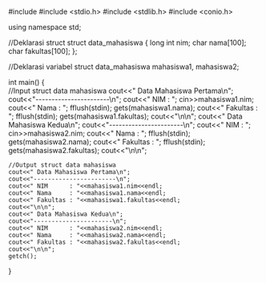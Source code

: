 #include <iostream>
#include <stdio.h>
#include <stdlib.h>
#include <conio.h>
 
using namespace std;
 
//Deklarasi struct
struct data_mahasiswa
{
    long int nim;
    char nama[100];
    char fakultas[100];
};
 
//Deklarasi variabel struct
data_mahasiswa mahasiswa1, mahasiswa2;
 
int main()
{    
    //Input struct data mahasiswa
    cout<<" Data Mahasiswa Pertama\n";
    cout<<"-----------------------\n";
    cout<<" NIM      : "; cin>>mahasiswa1.nim;
    cout<<" Nama     : "; fflush(stdin); gets(mahasiswa1.nama);
    cout<<" Fakultas : "; fflush(stdin); gets(mahasiswa1.fakultas);
    cout<<"\n\n";
    cout<<" Data Mahasiswa Kedua\n";
    cout<<"-----------------------\n";
    cout<<" NIM      : "; cin>>mahasiswa2.nim;
    cout<<" Nama     : "; fflush(stdin); gets(mahasiswa2.nama);
    cout<<" Fakultas : "; fflush(stdin); gets(mahasiswa2.fakultas);
    cout<<"\n\n";
 
    //Output struct data mahasiswa
    cout<<" Data Mahasiswa Pertama\n";
    cout<<"-----------------------\n";
    cout<<" NIM      : "<<mahasiswa1.nim<<endl;
    cout<<" Nama     : "<<mahasiswa1.nama<<endl;
    cout<<" Fakultas : "<<mahasiswa1.fakultas<<endl;
    cout<<"\n\n";
    cout<<" Data Mahasiswa Kedua\n";
    cout<<"----------------------\n";
    cout<<" NIM      : "<<mahasiswa2.nim<<endl;
    cout<<" Nama     : "<<mahasiswa2.nama<<endl;
    cout<<" Fakultas : "<<mahasiswa2.fakultas<<endl;
    cout<<"\n\n";
    getch();
}
